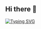 ## Hi there 👋

[![Typing SVG](https://readme-typing-svg.demolab.com/?lines=Hello,+,my+name+is+Rafael+Pim)](https://git.io/typing-svg)
